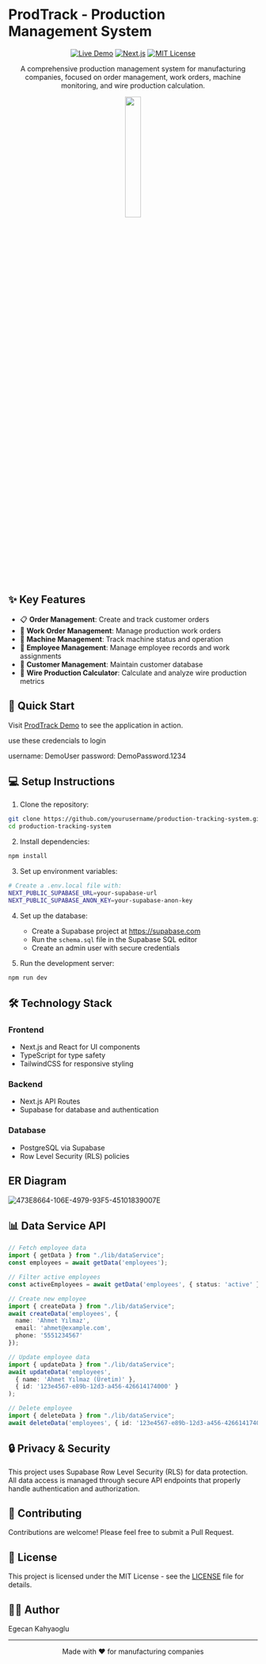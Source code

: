 # ProdTrack - Production Management System

<div align="center">

[![Live Demo](https://img.shields.io/badge/Live-Demo-brightgreen.svg)](https://production-tracking-system-one.vercel.app/auth/system-login)
[![Next.js](https://img.shields.io/badge/Next.js-Framework-blue.svg)](https://nextjs.org/)
[![MIT License](https://img.shields.io/badge/License-MIT-green.svg)](https://choosealicense.com/licenses/mit/)

A comprehensive production management system for manufacturing companies, focused on order management, work orders, machine monitoring, and wire production calculation.

<img src="https://github.com/user-attachments/assets/0ed36683-b604-4325-9340-5587d8c88c57" width="25%">

</div>

## ✨ Key Features

- 📋 **Order Management**: Create and track customer orders
- 📝 **Work Order Management**: Manage production work orders
- 🔧 **Machine Management**: Track machine status and operation
- 👥 **Employee Management**: Manage employee records and work assignments
- 🏢 **Customer Management**: Maintain customer database
- 🧮 **Wire Production Calculator**: Calculate and analyze wire production metrics

## 🚀 Quick Start

Visit [ProdTrack Demo](https://production-tracking-system-b4f4jp3eq.vercel.app/auth/system-login) to see the application in action.

use these credencials to login

username: DemoUser
password: DemoPassword.1234

## 💻 Setup Instructions

1. Clone the repository:
```bash
git clone https://github.com/yourusername/production-tracking-system.git
cd production-tracking-system
```

2. Install dependencies:
```bash
npm install
```

3. Set up environment variables:
```bash
# Create a .env.local file with:
NEXT_PUBLIC_SUPABASE_URL=your-supabase-url
NEXT_PUBLIC_SUPABASE_ANON_KEY=your-supabase-anon-key
```

4. Set up the database:
   - Create a Supabase project at https://supabase.com
   - Run the `schema.sql` file in the Supabase SQL editor
   - Create an admin user with secure credentials

5. Run the development server:
```bash
npm run dev
```

## 🛠️ Technology Stack

### Frontend
- Next.js and React for UI components
- TypeScript for type safety
- TailwindCSS for responsive styling

### Backend
- Next.js API Routes
- Supabase for database and authentication

### Database
- PostgreSQL via Supabase
- Row Level Security (RLS) policies

## ER Diagram

![473E8664-106E-4979-93F5-45101839007E](https://github.com/user-attachments/assets/50150d23-adb3-4d7d-a112-956e95f3c443)

## 📊 Data Service API

```typescript
// Fetch employee data
import { getData } from "./lib/dataService";
const employees = await getData('employees');

// Filter active employees
const activeEmployees = await getData('employees', { status: 'active' });

// Create new employee
import { createData } from "./lib/dataService";
await createData('employees', {
  name: 'Ahmet Yılmaz',
  email: 'ahmet@example.com',
  phone: '5551234567'
});

// Update employee data
import { updateData } from "./lib/dataService";
await updateData('employees', 
  { name: 'Ahmet Yılmaz (Üretim)' },
  { id: '123e4567-e89b-12d3-a456-426614174000' }
);

// Delete employee
import { deleteData } from "./lib/dataService";
await deleteData('employees', { id: '123e4567-e89b-12d3-a456-426614174000' });
```


## 🔒 Privacy & Security

This project uses Supabase Row Level Security (RLS) for data protection. All data access is managed through secure API endpoints that properly handle authentication and authorization.

## 🤝 Contributing

Contributions are welcome! Please feel free to submit a Pull Request.

## 📝 License

This project is licensed under the MIT License - see the [LICENSE](LICENSE) file for details.

## 👨‍💻 Author

Egecan Kahyaoglu

---
<div align="center">
Made with ❤️ for manufacturing companies
</div>
